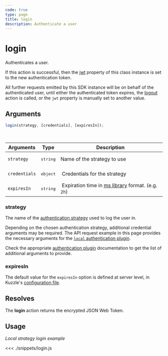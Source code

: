```yaml
---
code: true
type: page
title: login
description: Authenticate a user
---
```


# login

Authenticates a user.

If this action is successful, then the [jwt](/sdk/js/6/core-classes/kuzzle/properties) property of this class instance is set to the new authentication token.

All further requests emitted by this SDK instance will be on behalf of the authenticated user, until either the authenticated token expires, the [logout](/sdk/js/6/controllers/auth/logout) action is called, or the `jwt` property is manually set to another value.

## Arguments

```javascript
login(strategy, [credentials], [expiresIn]);
```

<br/>

| Arguments     | Type              | Description                                                                            |
| ------------- | ----------------- | -------------------------------------------------------------------------------------- |
| `strategy`    | <pre>string</pre> | Name of the strategy to use                                                            |
| `credentials` | <pre>object</pre> |  Credentials for the strategy                                                          |
| `expiresIn`   | <pre>string</pre> |  Expiration time in [ms library](https://www.npmjs.com/package/ms) format. (e.g. `2h`) |

### strategy

The name of the [authentication strategy](/core/1/guide/guides/kuzzle-depth/authentication/) used to log the user in.

Depending on the chosen authentication strategy, additional credential arguments may be required.
The API request example in this page provides the necessary arguments for the [`local` authentication plugin](https://github.com/kuzzleio/kuzzle-plugin-auth-passport-local).

Check the appropriate [authentication plugin](/core/1/plugins/plugins/guides/strategies/overview/) documentation to get the list of additional arguments to provide.

### expiresIn

 The default value for the `expiresIn` option is defined at server level, in Kuzzle's [configuration file](/core/1/guide/guides/essentials/configuration/).

## Resolves

The **login** action returns the encrypted JSON Web Token.

## Usage

_Local strategy login example_

<<< ./snippets/login.js
